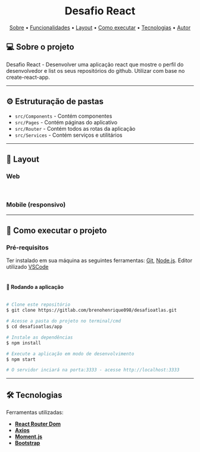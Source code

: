 <h1 align="center">
    Desafio React
</h1>

<p align="center">
 <a href="#-sobre-o-projeto">Sobre</a> •
 <a href="#-funcionalidades">Funcionalidades</a> •
 <a href="#-layout">Layout</a> • 
 <a href="#-como-executar-o-projeto">Como executar</a> • 
 <a href="#-tecnologias">Tecnologias</a> • 
 <a href="#-autor">Autor</a>
</p>


## 💻 Sobre o projeto

Desafio React - Desenvolver uma aplicação react que mostre o perfil do desenvolvedor e list os seus repositórios do github. Utilizar com base no create-react-app.

---

## ⚙️ Estruturação de pastas

- `src/Components` - Contém componentes
- `src/Pages` - Contém páginas do aplicativo
- `src/Router` - Contém todos as rotas da aplicação
- `src/Services` - Contém serviços e utilitários

---

## 🎨 Layout
### Web



<br/>

### Mobile (responsivo)



---

## 🚀 Como executar o projeto
### Pré-requisitos

Ter instalado em sua máquina as seguintes ferramentas:
[Git](https://git-scm.com), [Node.js](https://nodejs.org/en/). 
Editor utilizado [VSCode](https://code.visualstudio.com/)
<br/><br/>

#### 🧭 Rodando a aplicação

```bash

# Clone este repositório
$ git clone https://gitlab.com/brenohenrique098/desafioatlas.git

# Acesse a pasta do projeto no terminal/cmd
$ cd desafioatlas/app

# Instale as dependências
$ npm install

# Execute a aplicação em modo de desenvolvimento
$ npm start

# O servidor inciará na porta:3333 - acesse http://localhost:3333 

```

---

## 🛠 Tecnologias

Ferramentas utilizadas: 

-   **[React Router Dom](https://github.com/ReactTraining/react-router/tree/master/packages/react-router-dom)**
-   **[Axios](https://github.com/axios/axios)**
-   **[Moment.js](https://momentjs.com/)**
-   **[Bootstrap](https://getbootstrap.com/)**
